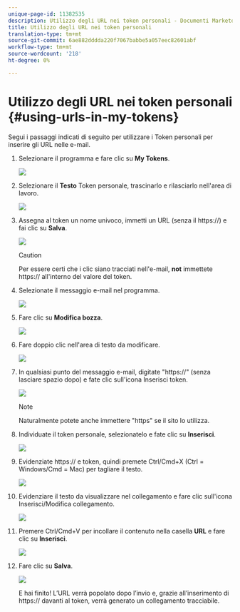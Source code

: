 ```yaml
---
unique-page-id: 11382535
description: Utilizzo degli URL nei token personali - Documenti Marketo - Documentazione prodotto
title: Utilizzo degli URL nei token personali
translation-type: tm+mt
source-git-commit: 6ae882dddda220f7067babbe5a057eec82601abf
workflow-type: tm+mt
source-wordcount: '218'
ht-degree: 0%

---
```



# Utilizzo degli URL nei token personali {#using-urls-in-my-tokens}

Segui i passaggi indicati di seguito per utilizzare i Token personali per inserire gli URL nelle e-mail.

1. Selezionare il programma e fare clic su **My Tokens**.

   ![](assets/one-4.png)

1. Selezionare il **Testo** Token personale, trascinarlo e rilasciarlo nell&#39;area di lavoro.

   ![](assets/two-4.png)

1. Assegna al token un nome univoco, immetti un URL (senza il https://) e fai clic su **Salva**.

   ![](assets/three-4.png)

   >[!CAUTION]
   >
   >Per essere certi che i clic siano tracciati nell&#39;e-mail, **not** immettete https:// all&#39;interno del valore del token.

1. Selezionate il messaggio e-mail nel programma.

   ![](assets/four-3.png)

1. Fare clic su **Modifica bozza**.

   ![](assets/five-3.png)

1. Fare doppio clic nell&#39;area di testo da modificare.

   ![](assets/six-1.png)

1. In qualsiasi punto del messaggio e-mail, digitate &quot;https://&quot; (senza lasciare spazio dopo) e fate clic sull&#39;icona Inserisci token.

   ![](assets/seven.png)

   >[!NOTE]
   >
   >Naturalmente potete anche immettere &quot;https&quot; se il sito lo utilizza.

1. Individuate il token personale, selezionatelo e fate clic su **Inserisci**.

   ![](assets/eight.png)

1. Evidenziate https:// e token, quindi premete Ctrl/Cmd+X (Ctrl = Windows/Cmd = Mac) per tagliare il testo.

   ![](assets/nine.png)

1. Evidenziare il testo da visualizzare nel collegamento e fare clic sull&#39;icona Inserisci/Modifica collegamento.

   ![](assets/ten.png)

1. Premere Ctrl/Cmd+V per incollare il contenuto nella casella **URL** e fare clic su **Inserisci**.

   ![](assets/eleven.png)

1. Fare clic su **Salva**.

   ![](assets/twelve.png)

   E hai finito! L’URL verrà popolato dopo l’invio e, grazie all’inserimento di https:// davanti al token, verrà generato un collegamento tracciabile.
